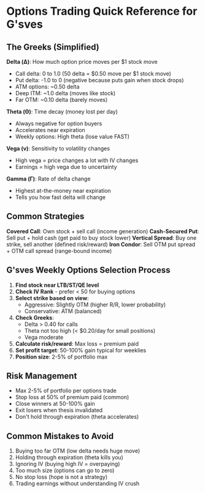 # Options Trading Quick Reference for G'sves

## The Greeks (Simplified)

**Delta (Δ)**: How much option price moves per $1 stock move
- Call delta: 0 to 1.0 (50 delta = $0.50 move per $1 stock move)
- Put delta: -1.0 to 0 (negative because puts gain when stock drops)
- ATM options: ~0.50 delta
- Deep ITM: ~1.0 delta (moves like stock)
- Far OTM: ~0.10 delta (barely moves)

**Theta (Θ)**: Time decay (money lost per day)
- Always negative for option buyers
- Accelerates near expiration
- Weekly options: High theta (lose value FAST)

**Vega (ν)**: Sensitivity to volatility changes
- High vega = price changes a lot with IV changes
- Earnings = high vega due to uncertainty

**Gamma (Γ)**: Rate of delta change
- Highest at-the-money near expiration
- Tells you how fast delta will change

## Common Strategies

**Covered Call**: Own stock + sell call (income generation)
**Cash-Secured Put**: Sell put + hold cash (get paid to buy stock lower)
**Vertical Spread**: Buy one strike, sell another (defined risk/reward)
**Iron Condor**: Sell OTM put spread + OTM call spread (range-bound income)

## G'sves Weekly Options Selection Process

1. **Find stock near LTB/ST/QE level**
2. **Check IV Rank** - prefer < 50 for buying options
3. **Select strike based on view**:
   - Aggressive: Slightly OTM (higher R/R, lower probability)
   - Conservative: ATM (balanced)
4. **Check Greeks**:
   - Delta > 0.40 for calls
   - Theta not too high (< $0.20/day for small positions)
   - Vega moderate
5. **Calculate risk/reward**: Max loss = premium paid
6. **Set profit target**: 50-100% gain typical for weeklies
7. **Position size**: 2-5% of portfolio max

## Risk Management

- Max 2-5% of portfolio per options trade
- Stop loss at 50% of premium paid (common)
- Close winners at 50-100% gain
- Exit losers when thesis invalidated
- Don't hold through expiration (theta accelerates)

## Common Mistakes to Avoid

1. Buying too far OTM (low delta needs huge move)
2. Holding through expiration (theta kills you)
3. Ignoring IV (buying high IV = overpaying)
4. Too much size (options can go to zero)
5. No stop loss (hope is not a strategy)
6. Trading earnings without understanding IV crush
